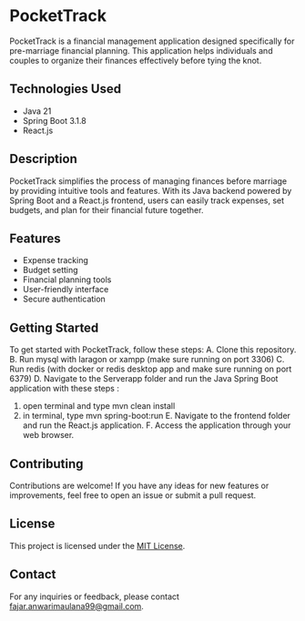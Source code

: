 # PocketTrack

PocketTrack is a financial management application designed specifically for pre-marriage financial planning. This application helps individuals and couples to organize their finances effectively before tying the knot.

## Technologies Used

- Java 21
- Spring Boot 3.1.8
- React.js

## Description

PocketTrack simplifies the process of managing finances before marriage by providing intuitive tools and features. With its Java backend powered by Spring Boot and a React.js frontend, users can easily track expenses, set budgets, and plan for their financial future together.

## Features

- Expense tracking
- Budget setting
- Financial planning tools
- User-friendly interface
- Secure authentication

## Getting Started

To get started with PocketTrack, follow these steps:
A. Clone this repository.
B. Run mysql with laragon or xampp (make sure running on port 3306)
C. Run redis (with docker or redis desktop app and make sure running on port 6379)
D. Navigate to the Serverapp folder and run the Java Spring Boot application with these steps :
  1. open terminal and type mvn clean install
  2. in terminal, type mvn spring-boot:run
E. Navigate to the frontend folder and run the React.js application.
F. Access the application through your web browser.

## Contributing

Contributions are welcome! If you have any ideas for new features or improvements, feel free to open an issue or submit a pull request.

## License

This project is licensed under the [MIT License](LICENSE).

## Contact

For any inquiries or feedback, please contact [fajar.anwarimaulana99@gmail.com](mailto:fajar.anwarimaulana99@gmail.com).
